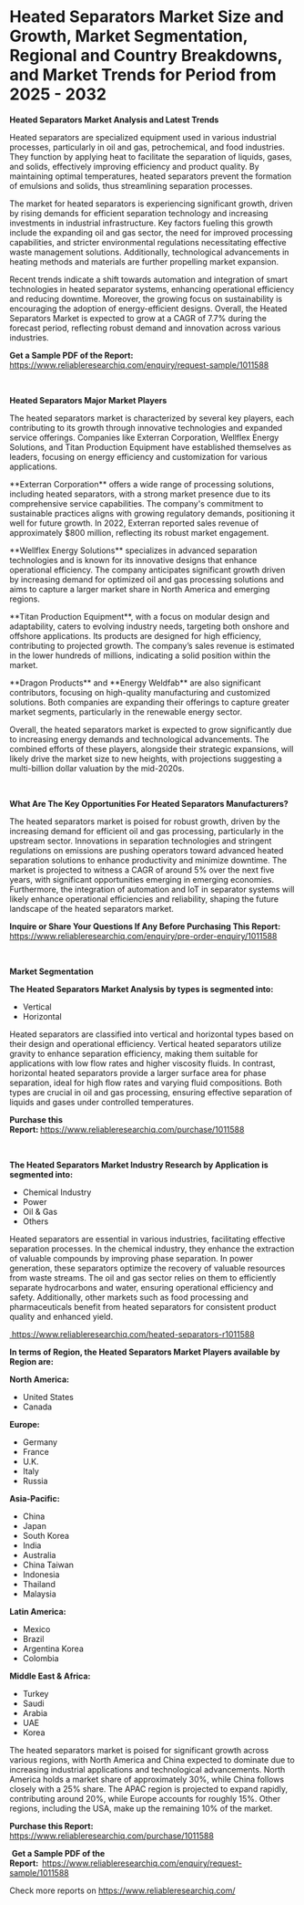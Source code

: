 <p><h1>Heated Separators Market Size and Growth, Market Segmentation, Regional and Country Breakdowns, and Market Trends for Period from 2025 -  2032</h1></p><p><strong>Heated Separators Market Analysis and Latest Trends</strong></p>
<p><p>Heated separators are specialized equipment used in various industrial processes, particularly in oil and gas, petrochemical, and food industries. They function by applying heat to facilitate the separation of liquids, gases, and solids, effectively improving efficiency and product quality. By maintaining optimal temperatures, heated separators prevent the formation of emulsions and solids, thus streamlining separation processes.</p><p>The market for heated separators is experiencing significant growth, driven by rising demands for efficient separation technology and increasing investments in industrial infrastructure. Key factors fueling this growth include the expanding oil and gas sector, the need for improved processing capabilities, and stricter environmental regulations necessitating effective waste management solutions. Additionally, technological advancements in heating methods and materials are further propelling market expansion.</p><p>Recent trends indicate a shift towards automation and integration of smart technologies in heated separator systems, enhancing operational efficiency and reducing downtime. Moreover, the growing focus on sustainability is encouraging the adoption of energy-efficient designs. Overall, the Heated Separators Market is expected to grow at a CAGR of 7.7% during the forecast period, reflecting robust demand and innovation across various industries.</p></p>
<p><strong>Get a Sample PDF of the Report:&nbsp;</strong> <a href="https://www.reliableresearchiq.com/enquiry/request-sample/1011588?utm_campaign=2756&utm_medium=2&utm_source=Github&utm_content=ia&utm_term=02032025&utm_id=heated-separators">https://www.reliableresearchiq.com/enquiry/request-sample/1011588</a></p>
<p>&nbsp;</p>
<p><strong>Heated Separators Major Market Players</strong></p>
<p><p>The heated separators market is characterized by several key players, each contributing to its growth through innovative technologies and expanded service offerings. Companies like Exterran Corporation, Wellflex Energy Solutions, and Titan Production Equipment have established themselves as leaders, focusing on energy efficiency and customization for various applications.</p><p>**Exterran Corporation** offers a wide range of processing solutions, including heated separators, with a strong market presence due to its comprehensive service capabilities. The company's commitment to sustainable practices aligns with growing regulatory demands, positioning it well for future growth. In 2022, Exterran reported sales revenue of approximately $800 million, reflecting its robust market engagement.</p><p>**Wellflex Energy Solutions** specializes in advanced separation technologies and is known for its innovative designs that enhance operational efficiency. The company anticipates significant growth driven by increasing demand for optimized oil and gas processing solutions and aims to capture a larger market share in North America and emerging regions.</p><p>**Titan Production Equipment**, with a focus on modular design and adaptability, caters to evolving industry needs, targeting both onshore and offshore applications. Its products are designed for high efficiency, contributing to projected growth. The company’s sales revenue is estimated in the lower hundreds of millions, indicating a solid position within the market.</p><p>**Dragon Products** and **Energy Weldfab** are also significant contributors, focusing on high-quality manufacturing and customized solutions. Both companies are expanding their offerings to capture greater market segments, particularly in the renewable energy sector.</p><p>Overall, the heated separators market is expected to grow significantly due to increasing energy demands and technological advancements. The combined efforts of these players, alongside their strategic expansions, will likely drive the market size to new heights, with projections suggesting a multi-billion dollar valuation by the mid-2020s.</p></p>
<p>&nbsp;</p>
<p><strong>What Are The Key Opportunities For Heated Separators Manufacturers?</strong></p>
<p><p>The heated separators market is poised for robust growth, driven by the increasing demand for efficient oil and gas processing, particularly in the upstream sector. Innovations in separation technologies and stringent regulations on emissions are pushing operators toward advanced heated separation solutions to enhance productivity and minimize downtime. The market is projected to witness a CAGR of around 5% over the next five years, with significant opportunities emerging in emerging economies. Furthermore, the integration of automation and IoT in separator systems will likely enhance operational efficiencies and reliability, shaping the future landscape of the heated separators market.</p></p>
<p><strong>Inquire or Share Your Questions If Any Before Purchasing This Report:</strong> <a href="https://www.reliableresearchiq.com/enquiry/pre-order-enquiry/1011588?utm_campaign=2756&utm_medium=2&utm_source=Github&utm_content=ia&utm_term=02032025&utm_id=heated-separators">https://www.reliableresearchiq.com/enquiry/pre-order-enquiry/1011588</a></p>
<p>&nbsp;</p>
<p><strong>Market Segmentation</strong></p>
<p><strong>The Heated Separators Market Analysis by types is segmented into:</strong></p>
<p><ul><li>Vertical</li><li>Horizontal</li></ul></p>
<p><p>Heated separators are classified into vertical and horizontal types based on their design and operational efficiency. Vertical heated separators utilize gravity to enhance separation efficiency, making them suitable for applications with low flow rates and higher viscosity fluids. In contrast, horizontal heated separators provide a larger surface area for phase separation, ideal for high flow rates and varying fluid compositions. Both types are crucial in oil and gas processing, ensuring effective separation of liquids and gases under controlled temperatures.</p></p>
<p><strong>Purchase this Report:&nbsp;</strong><a href="https://www.reliableresearchiq.com/purchase/1011588?utm_campaign=2756&utm_medium=2&utm_source=Github&utm_content=ia&utm_term=02032025&utm_id=heated-separators">https://www.reliableresearchiq.com/purchase/1011588</a></p>
<p>&nbsp;</p>
<p><strong>The Heated Separators Market Industry Research by Application is segmented into:</strong></p>
<p><ul><li>Chemical Industry</li><li>Power</li><li>Oil & Gas</li><li>Others</li></ul></p>
<p><p>Heated separators are essential in various industries, facilitating effective separation processes. In the chemical industry, they enhance the extraction of valuable compounds by improving phase separation. In power generation, these separators optimize the recovery of valuable resources from waste streams. The oil and gas sector relies on them to efficiently separate hydrocarbons and water, ensuring operational efficiency and safety. Additionally, other markets such as food processing and pharmaceuticals benefit from heated separators for consistent product quality and enhanced yield.</p></p>
<p><a href="https://www.reliableresearchiq.com/heated-separators-r1011588?utm_campaign=2756&utm_medium=2&utm_source=Github&utm_content=ia&utm_term=02032025&utm_id=heated-separators">&nbsp;https://www.reliableresearchiq.com/heated-separators-r1011588</a></p>
<p><strong>In terms of Region, the Heated Separators Market Players available by Region are:</strong></p>
<p>
    <p> <strong> North America: </strong>
        <ul>
            <li>United States</li>
            <li>Canada</li>
        </ul>
        </p> 
    <p> <strong> Europe: </strong>
        <ul>
            <li>Germany</li>
            <li>France</li>
            <li>U.K.</li>
            <li>Italy</li>
            <li>Russia</li>
        </ul>
        </p> 
    <p> <strong> Asia-Pacific: </strong>
        <ul>
            <li>China</li>
            <li>Japan</li>
            <li>South Korea</li>
            <li>India</li>
            <li>Australia</li>
            <li>China Taiwan</li>
            <li>Indonesia</li>
            <li>Thailand</li>
            <li>Malaysia</li>
        </ul>
        </p> 
    <p> <strong> Latin America: </strong>
        <ul>
            <li>Mexico</li>
            <li>Brazil</li>
            <li>Argentina Korea</li>
            <li>Colombia</li>
        </ul>
        </p> 
    <p> <strong> Middle East & Africa: </strong>
        <ul>
            <li>Turkey</li>
            <li>Saudi</li>
            <li>Arabia</li>
            <li>UAE</li>
            <li>Korea</li>
        </ul>
    </p>
    </p>
<p><p>The heated separators market is poised for significant growth across various regions, with North America and China expected to dominate due to increasing industrial applications and technological advancements. North America holds a market share of approximately 30%, while China follows closely with a 25% share. The APAC region is projected to expand rapidly, contributing around 20%, while Europe accounts for roughly 15%. Other regions, including the USA, make up the remaining 10% of the market.</p></p>
<p><strong>Purchase this Report: </strong><a href="https://www.reliableresearchiq.com/purchase/1011588?utm_campaign=2756&utm_medium=2&utm_source=Github&utm_content=ia&utm_term=02032025&utm_id=heated-separators">https://www.reliableresearchiq.com/purchase/1011588</a></p>
<p>&nbsp;<strong>Get a Sample PDF of the Report:&nbsp;&nbsp;</strong><a href="https://www.reliableresearchiq.com/enquiry/request-sample/1011588?utm_campaign=2756&utm_medium=2&utm_source=Github&utm_content=ia&utm_term=02032025&utm_id=heated-separators">https://www.reliableresearchiq.com/enquiry/request-sample/1011588</a></p>
<p><strong></strong></p>
<p>Check more reports on <a href="https://www.reliableresearchiq.com/?utm_campaign=2756&utm_medium=2&utm_source=Github&utm_content=ia&utm_term=02032025&utm_id=heated-separators">https://www.reliableresearchiq.com/</a></p>